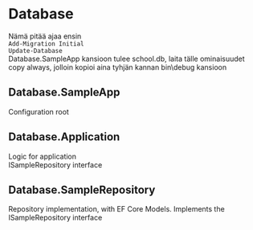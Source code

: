 # Database

Nämä pitää ajaa ensin  
`Add-Migration Initial`  
`Update-Database`  
Database.SampleApp kansioon tulee school.db, laita tälle ominaisuudet copy always, jolloin kopioi aina tyhjän kannan bin\debug kansioon

## Database.SampleApp

Configuration root

## Database.Application

Logic for application  
ISampleRepository interface  

## Database.SampleRepository

Repository implementation, with EF Core Models.
Implements the ISampleRepository interface
